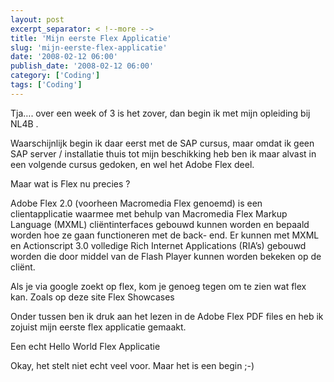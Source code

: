 ```yaml
---
layout: post
excerpt_separator: < !--more -->
title: 'Mijn eerste Flex Applicatie'
slug: 'mijn-eerste-flex-applicatie'
date: '2008-02-12 06:00'
publish_date: '2008-02-12 06:00'
category: ['Coding']
tags: ['Coding']
---
```

Tja…. over een week of 3 is het zover, dan begin ik met mijn opleiding bij
NL4B .  
  
Waarschijnlijk begin ik daar eerst met de SAP cursus, maar omdat ik geen SAP
server / installatie thuis tot mijn beschikking heb ben ik maar alvast in een
volgende cursus gedoken, en wel het Adobe Flex deel.  
  
Maar wat is Flex nu precies ?  
  
Adobe Flex 2.0 (voorheen Macromedia Flex genoemd) is een clientapplicatie
waarmee met behulp van Macromedia Flex Markup Language (MXML) cliëntinterfaces
gebouwd kunnen worden en bepaald worden hoe ze gaan functioneren met de back-
end. Er kunnen met MXML en Actionscript 3.0 volledige Rich Internet
Applications (RIA’s) gebouwd worden die door middel van de Flash Player kunnen
worden bekeken op de cliënt.  
  
Als je via google zoekt op flex, kom je genoeg tegen om te zien wat flex kan.
Zoals op deze site Flex Showcases  
  
Onder tussen ben ik druk aan het lezen in de Adobe Flex PDF files en heb ik
zojuist mijn eerste flex applicatie gemaakt.  
  
Een echt Hello World Flex Applicatie  
  
  
Okay, het stelt niet echt veel voor. Maar het is een begin ;-)

